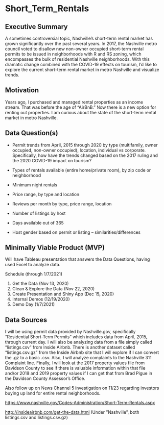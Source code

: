 # Short_Term_Rentals

## Executive Summary

A sometimes controversial topic, Nashville’s short-term rental market has grown significantly over the past several years. In 2017, the Nashville metro council voted to disallow new non-owner occupied short-term rental permits to be issued in neighborhoods with R and RS zoning, which encompasses the bulk of residential Nashville neighborhoods. With this dramatic change combined with the COVID-19 effects on tourism, I’d like to explore the current short-term rental market in metro Nashville and visualize trends. 

## Motivation
Years ago, I purchased and managed rental properties as an income stream. That was before the age of “AirBnB.” Now there is a new option for renting out properties. I am curious about the state of the short-term rental market in metro Nashville. 

## Data Question(s)
-	Permit trends from April, 2015 through 2020 by type (multifamily, owner occupied, non-owner occupied), location, individual vs corporate. Specifically, how have the trends changed based on the 2017 ruling and the 2020 COVID-19 impact on tourism?

-	Types of rentals available (entire home/private room), by zip code or neighborhood
-	Minimum night rentals
-	Price range, by type and location
-	Reviews per month by type, price range, location
-	Number of listings by host
-	Days available out of 365
-	Host gender based on permit or listing – similarities/differences


## Minimally Viable Product (MVP)
Will have Tableau presentation that answers the Data Questions, having used Excel to analyze data.

Schedule (through 1/7/2021)
1.	Get the Data (Nov 13, 2020)
2.	Clean & Explore the Data (Nov 22, 2020)
3.	Create Presentation and Shiny App (Dec 15, 2020)
4.	Internal Demos (12/19/2020)
5.	Demo Day (1/7/2021)

## Data Sources
I will be using permit data provided by Nashville.gov, specifically “Residential Short-Term Permits” which includes data from April, 2015, through current day. I will also be analyzing data from a file simply called “listings.csv” from Inside Airbnb. There is another dataset called “listings.csv.gz” from the Inside Airbnb site that I will explore if I can convert the .gz to a basic .csv. Also, I will analyze complaints to the Nashville 311 Complaint line. Finally, I will look at the 2017 property values file from Davidson County to see if there is valuable information within that file and/or 2018 and 2019 property values if I can get that from Brad Pigue in the Davidson County Assessor’s Office. 

Also follow up on News Channel 5 investigation on 11/23 regarding investors buying up land for entire rental neighborhoods. 

  https://www.nashville.gov/Codes-Administration/Short-Term-Rentals.aspx

http://insideairbnb.com/get-the-data.html (Under ”Nashville”, both listings.csv and listings.csv.gz)



